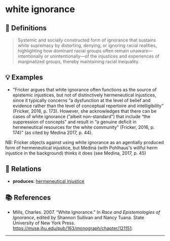 # white ignorance

## 📖 Definitions

> Systemic and socially constructed form of ignorance that sustains white supremacy by distorting, denying, or ignoring racial realities, highlighting how dominant racial groups often remain unaware—intentionally or unintentionally—of the injustices and experiences of marginalized groups, thereby maintaining racial inequality.

## 💡 Examples

- "Fricker argues that white ignorance often functions as the source of epistemic injustices, but not of distinctively hermeneutical injustices, since it typically concerns “a dysfunction at the level of belief and evidence rather than the level of conceptual repertoire and intelligibility” (Fricker, 2016, p. 173). However, she acknowledges that there can be cases of white ignorance (“albeit non-standard”) that include “the suppression of concepts” and result in “a genuine deficit in hermeneutical resources for the white community” (Fricker, 2016, p. 174)" (as cited by Medina 2017, p. 44).

NB: Fricker objects against using white ignorance as an agentially produced form of hermeneutical injustice, but Medina (with Pohlhaus's willful herm injustice in the background) thinks it does (see Medina, 2017, p. 45)

## 🔗 Relations

- **produces**: [hermeneutical injustice](./hermeneutical-injustice.md)

## 📚 References

- Mills, Charles. 2007. “White Ignorance.” In _Race and Epistemologies of Ignorance_, edited by Shannon Sullivan and Nancy Tuana. State University of New York Press. https://muse.jhu.edu/pub/163/monograph/chapter/121151.

---

<script src="https://giscus.app/client.js"
                data-repo="natesheehan/conceptcartography"
                data-repo-id="R_kgDOPB5QiQ"
                data-category="General"
                data-category-id="DIC_kwDOPB5Qic4CsAxd"
                data-mapping="pathname"
                data-strict="0"
                data-reactions-enabled="1"
                data-emit-metadata="0"
                data-input-position="bottom"
                data-theme="catppuccin_mocha"
                data-lang="en"
                crossorigin="anonymous"
                async>
        </script>
        
